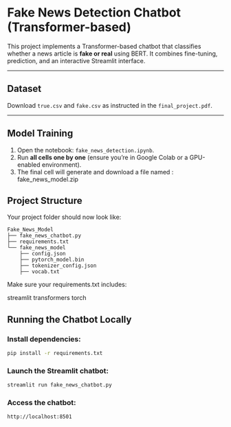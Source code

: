 # Fake News Detection Chatbot (Transformer-based)

This project implements a Transformer-based chatbot that classifies whether a news article is **fake or real** using BERT. It combines fine-tuning, prediction, and an interactive Streamlit interface.

---

##  Dataset

Download `true.csv` and `fake.csv` as instructed in the `final_project.pdf`.

---

##  Model Training

1. Open the notebook: `fake_news_detection.ipynb`.
2. Run **all cells one by one** (ensure you’re in Google Colab or a GPU-enabled environment).
3. The final cell will generate and download a file named : fake_news_model.zip

##  Project Structure

Your project folder should now look like:

    Fake_News_Model
    ├── fake_news_chatbot.py
    ├── requirements.txt
    └── fake_news_model
        ├── config.json
        ├── pytorch_model.bin
        ├── tokenizer_config.json
        ├── vocab.txt


Make sure your requirements.txt includes:

streamlit
transformers
torch


##  Running the Chatbot Locally

### Install dependencies:
```bash
pip install -r requirements.txt
```
### Launch the Streamlit chatbot:
```bash
streamlit run fake_news_chatbot.py
```
### Access the chatbot:
```bash
http://localhost:8501
```
